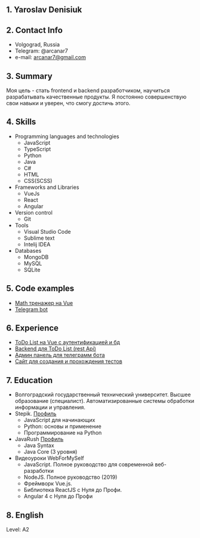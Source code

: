 ## 1. Yaroslav Denisiuk
## 2. Contact Info
* Volgograd, Russia
* Telegram: @arcanar7
* e-mail: arcanar7@gmail.com
## 3. Summary
Моя цель - стать frontend и backend разработчиком, научиться разрабатывать качественные продукты. Я постоянно совершенствую свои навыки и уверен, что смогу достичь этого.
## 4. Skills
- Programming languages and technologies
  - JavaScript
  - TypeScript
  - Python
  - Java
  - C#
  - HTML
  - CSS(SCSS)
- Frameworks and Libraries
  - VueJs
  - React
  - Angular
- Version control
  - Git
- Tools
  - Visual Studio Code
  - Sublime text
  - Intelij IDEA
- Databases
  - MongoDB
  - MySQL
  - SQLite
## 5. Code examples
* [Math тренажер на Vue](https://github.com/arcanar7/training1)
* [Telegram bot](https://github.com/arcanar7/testbot2)
## 6. Experience
* [ToDo List на Vue с аутентификацией и бд](https://github.com/arcanar7/todo-vue)
* [Backend для ToDo List (rest Api)](https://github.com/arcanar7/todo-vue-backend-rest-)
* [Админ панель для телеграмм бота](https://github.com/arcanar7/APBot2test)
* [Сайт для создания и прохождения тестов](https://github.com/arcanar7/quiz-react-app1)
## 7. Education
- Волгоградский государственный технический университет. Высшее образование (специалист). Автоматизированные системы обработки информации и управления.
- Stepik. [Профиль](https://stepik.org/users/46135367)
  - JavaScript для начинающих
  - Python: основы и применение
  - Программирование на Python
- JavaRush [Профиль](https://javarush.ru/users/1265475)
  - Java Syntax
  - Java Core (3 уровня)
- Видеоуроки WebForMySelf
  - JavaScript. Полное руководство для современной веб-разработки
  - NodeJS. Полное руководство (2019)
  - Фреймворк Vue.js.
  - Библиотека ReactJS с Нуля до Профи.
  - Angular 4 c Нуля до Профи
## 8. English
Level: A2
